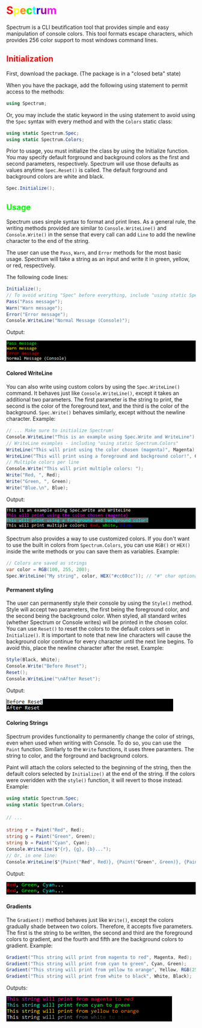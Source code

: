 # <span style="color: red">S</span><span style="color: #ffff00">p</span><span style="color: #ff8800">e</span><span style="color: #00ff00">c</span><span style="color: #00ffff">t</span><span style="color: #0000ff">r</span><span style="color: #990099">u</span><span style="color: #ff00ff">m</span>

Spectrum is a CLI beutification tool that provides simple and easy manipulation of console colors.
This tool formats escape characters, which provides 256 color support to most windows command lines.

## <span style="color: red">Initialization</span>

First, download the package. (The package is in a "closed beta" state)

When you have the package, add the following using statement to permit access to the methods:
```C#
using Spectrum;
```
Or, you may include the static keyword in the using statement to avoid using the `Spec` syntax with every method and with the `Colors` static class:
```C#
using static Spectrum.Spec;
using static Spectrum.Colors;
```
Prior to usage, you must initialize the class by using the Initialize function. 
You may specify default forground and background colors as the first and second parameters, respectively. 
Spectrum will use those defaults as values anytime `Spec.Reset()` is called. 
The default forground and background colors are white and black.
```C#
Spec.Initialize();
```

## <span style="color: #00ff00">Usage</span>

Spectrum uses simple syntax to format and print lines. 
As a general rule, the writing methods provided are similar to `Console.WriteLine()` and `Console.Write()` in the sense that every call can add `Line` to add the newline character to the end of the string.

The user can use the `Pass`, `Warn`, and `Error` methods for the most basic usage. 
Spectrum will take a string as an input and write it in green, yellow, or red, respectively.

The following code lines:
```C#
Initialize();
// To avoid writing "Spec" before everything, include "using static Spectrum.Spec;"
Pass("Pass message");
Warn("Warn message");
Error("Error message");
Console.WriteLine("Normal Message (Console)");
```
Output:

![Example output of Pass, Warn, and Error lines](/images/PFEExample.png)

#### Colored WriteLine

You can also write using custom colors by using the `Spec.WriteLine()` command.
It behaves just like `Console.WriteLine()`, except it takes an additional two parameters. 
The first parameter is the string to print, the second is the color of the foreground text, and the third is the color of the background. `Spec.Write()` behaves similarly, except without the newline character. Example:

```C#
// ... Make sure to initialize Spectrum!
Console.WriteLine("This is an example using Spec.Write and WriteLine");
// WriteLine examples - including "using static Spectrum.Colors"
WriteLine("This will print using the color chosen (magenta)", Magenta);
WriteLine("This will print using a foreground and background color!", Cyan, Grey);
// Multiple colors per line
Console.Write("This will print multiple colors: ");
Write("Red, ", Red);
Write("Green, ", Green);
Write("Blue.\n", Blue);
```

Output:

![Example output of Pass, Warn, and Error lines](/images/WLExample.png)

Spectrum also provides a way to use customized colors. If you don't want to use the built in colors from `Spectrum.Colors`, you can use `RGB()` or `HEX()` inside the write methods or you can save them as variables. Example:
```C#
// Colors are saved as strings
var color = RGB(100, 255, 200);
Spec.WriteLine("My string", color, HEX("#cc60cc")); // "#" char optional for HEX()
```

#### Permanent styling

The user can permanently style their console by using the `Style()` method. Style will accept two parameters, the first being the foreground color, and the second being the background color. When styled, all standard writes (whether Spectrum or Console writes) will be printed in the chosen color. You can use `Reset()` to reset the colors to the default colors set in `Initialize()`. It is important to note that new line characters will cause the background color continue for every character until the next line begins. To avoid this, place the newline character after the reset. Example:
```C#
Style(Black, White);
Console.Write("Before Reset");
Reset();
Console.WriteLine("\nAfter Reset");
```

Output:

![Example with Paint](/images/SRExample.png)

#### Coloring Strings

Spectrum provides functionality to permanently change the color of strings, even when used when writing with Console. To do so, you can use the `Paint` function. Similarly to the `Write` functions, it uses three paramters. The string to color, and the forground and background colors. 

Paint will attach the colors selected to the beginning of the string, then the default colors selected by `Initialize()` at the end of the string. If the colors were overidden with the `style()` function, it will revert to those instead. Example:

```C#
using static Spectrum.Spec;
using static Spectrum.Colors;

// ...

string r = Paint("Red", Red);
string g = Paint("Green", Green);
string b = Paint("Cyan", Cyan);
Console.WriteLine($"{r}, {g}, {b}...");
// Or, in one line:
Console.WriteLine($"{Paint("Red", Red)}, {Paint("Green", Green)}, {Paint("Cyan", Cyan)}...");
```
Output:

![Example with Paint](/images/PExample.png)

#### Gradients

The `Gradient()` method behaves just like `Write()`, except the colors gradually shade between two colors. Therefore, it accepts five parameters. The first is the string to be written, the second and third are the foreground colors to gradient, and the fourth and fifth are the background colors to gradient. Example:
```C#
Gradient("This string will print from magenta to red", Magenta, Red);
Gradient("This string will print from cyan to green", Cyan, Green);
Gradient("This string will print from yellow to orange", Yellow, RGB(255, 100, 0));
Gradient("This string will print from white to black", White, Black);
```

Outputs:

![Example with Paint](/images/GExample.png)
